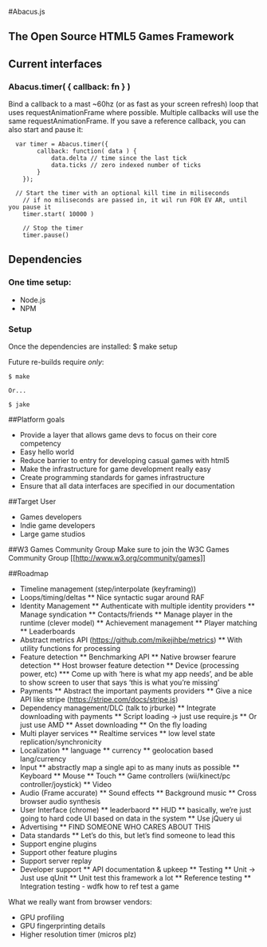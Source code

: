 #Abacus.js
## The Open Source HTML5 Games Framework

## Current interfaces
### Abacus.timer( { callback: fn } )
Bind a callback to a mast ~60hz (or as fast as your screen refresh) loop that uses requestAnimationFrame where possible. Multiple callbacks will use the same requestAnimationFrame. If you save a reference callback, you can also start and pause it:

```
  var timer = Abacus.timer({
		callback: function( data ) {
			data.delta // time since the last tick
			data.ticks // zero indexed number of ticks
		}
	});

  // Start the timer with an optional kill time in miliseconds
	// if no miliseconds are passed in, it wil run FOR EV AR, until you pause it
	timer.start( 10000 )

	// Stop the timer
	timer.pause()

```
## Dependencies
### One time setup:
* Node.js
* NPM

### Setup
Once the dependencies are installed:
	$ make setup

Future re-builds require _only_:
	
	$ make

	Or...

	$ jake


##Platform goals
* Provide a layer that allows game devs to focus on their core competency
* Easy hello world
* Reduce barrier to entry for developing casual games with html5
* Make the infrastructure for game development really easy
* Create programming standards for games infrastructure
* Ensure that all data interfaces are specified in our documentation

##Target User
* Games developers
* Indie game developers
* Large game studios

##W3 Games Community Group
Make sure to join the W3C Games Community Group [[http://www.w3.org/community/games]]



##Roadmap
* Timeline management (step/interpolate (keyframing))
* Loops/timing/deltas
** Nice syntactic sugar around RAF
* Identity Management
** Authenticate with multiple identity providers
** Manage syndication
** Contacts/friends
** Manage player in the runtime (clever model)
** Achievement management
** Player matching
** Leaderboards
* Abstract metrics API (https://github.com/mikejihbe/metrics)
** With utility functions for processing
* Feature detection
** Benchmarking API
** Native browser fearure detection
** Host browser feature detection
** Device (processing power, etc)
*** Come up with ‘here is what my app needs’, and be able to show screen to user that says ‘this is what you’re missing’
* Payments
** Abstract the important payments providers
** Give a nice API like stripe (https://stripe.com/docs/stripe.js)
* Dependency management/DLC (talk to jrburke)
** Integrate downloading with payments
** Script loading -> just use require.js
** Or just use AMD
** Asset downloading
** On the fly loading
* Multi player services
** Realtime services
** low level state replication/synchronicity
* Localization
** language
** currency
** geolocation based lang/currency
* Input 
** abstractly map a single api to as many inuts as possible
** Keyboard
** Mouse
** Touch
** Game controllers (wii/kinect/pc controller/joystick)
** Video
* Audio (Frame accurate)
** Sound effects
** Background music
** Cross browser audio synthesis
* User Interface (chrome)
** leaderbaord
** HUD
** basically, we’re just going to hard code UI based on data in the system
** Use jQuery ui
* Advertising
** FIND SOMEONE WHO CARES ABOUT THIS
* Data standards
** Let’s do this, but let’s find someone to lead this
* Support engine plugins
* Support other feature plugins
* Support server replay
* Developer support
** API documentation & upkeep
** Testing
** Unit -> Just use qUnit
** Unit test this framework a lot
** Reference testing
** Integration testing - wdfk how to ref test a game



What we really want from browser vendors:
* GPU profiling
* GPU fingerprinting details 
* Higher resolution timer (micros plz)
